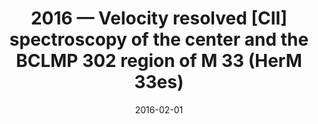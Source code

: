 ---
title: "2016 &mdash; Velocity resolved [CII] spectroscopy of the center and the BCLMP 302 region of M 33 (HerM 33es)"
collection: publications
refereed: 'yes'
permalink: \publication\2016-02-01-Velocity-resolved-[CII]-spectroscopy-of-the-center-and-the-BCLMP
date: "2016-02-01"
venue: "Astronomy &amp; Astrophysics"
paperurl: 
link: "https://ui.adsabs.harvard.edu/abs/2016A&A...586A..37M"
citation: "Mookerjea, B.; Israel, F.; Kramer, C.; Nikola, T.; Braine, J.; Ossenkopf, V.; Röllig, M.; Henkel, C.; van der Werf, P.; van der Tak, F.; Wiedner, M. C., Astronomy &amp; Astrophysics, Volume 586, id.A37, 13 pp."
---